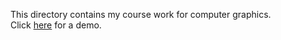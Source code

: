This directory contains my course work for computer graphics. 
<br>Click <a href="http://mypages.valdosta.edu/jawardell/old/graphics.html">here</a> for a demo.
